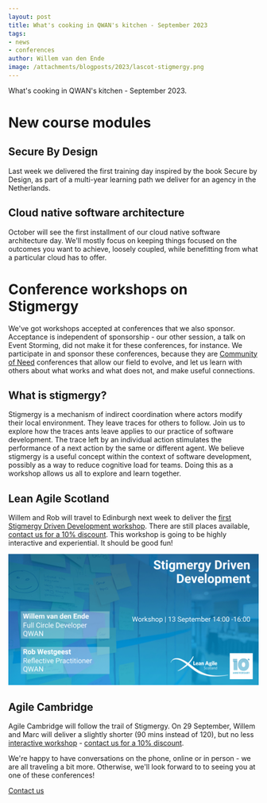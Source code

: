 ```yaml
---
layout: post
title: What's cooking in QWAN's kitchen - September 2023
tags:
- news
- conferences
author: Willem van den Ende
image: /attachments/blogposts/2023/lascot-stigmergy.png 
---
```


What's cooking in QWAN's kitchen - September 2023.

# New course modules

## Secure By Design

Last week we delivered the first training day inspired by the book Secure by Design, as part of a multi-year learning path we deliver for an agency in the Netherlands.

## Cloud native software architecture

October will see the first installment of our cloud native software architecture day. We'll mostly focus on keeping things focused on the outcomes you want to achieve, loosely coupled, while benefitting from what a particular cloud has to offer.

# Conference workshops on Stigmergy

We've got workshops accepted at conferences that we also sponsor. Acceptance is independent of sponsorship - our other session, a talk on Event Storming, did not make it for these conferences, for instance. We participate in and sponsor these conferences, because they are [Community of Need](/2020/09/28/lean-agile-exchange-community-of-need-conference.html) conferences that allow our field to evolve, and let us learn with others about what works and what does not, and make useful connections.

## What is stigmergy?

Stigmergy is a mechanism of indirect coordination where actors modify their
local environment. They leave traces for others to follow. Join us to explore
how the traces ants leave applies to our practice of software development. The
trace left by an individual action stimulates the performance of a next action
by the same or different agent. We believe stigmergy is a useful concept within
the context of software development, possibly as a way to reduce cognitive load
for teams. Doing this as a workshop allows us all to explore and learn together.

## Lean Agile Scotland

Willem and Rob will travel to Edinburgh next week to deliver the [first
Stigmergy Driven Development workshop](
https://leanagile.scot/programme/stigmergy-driven-development). There are still
places available, [contact us for a 10% discount](/contact).
This workshop is going to be highly interactive and experiential. It should be good fun!

![image announcing our session for 13 september 14:00 to 16:00, whiteboard with smiley post-it in background.](/attachments/blogposts/2023/lascot-stigmergy.png)

## Agile Cambridge

Agile Cambridge will follow the trail of Stigmergy. On 29 September, Willem and Marc will deliver a slightly shorter (90 mins instead of 120), but no less [interactive workshop](https://agilecambridge.net/programme/stigmergy-driven-development) - [contact us for a 10% discount](/contact). 

<aside>
  <p>
We're happy to have conversations on the phone, online or in person - we are all traveling a bit more.
Otherwise, we'll look forward to to seeing you at one of these conferences!
  </p>
  <p><div>
    <a href="/contact">Contact us</a>
  </div></p>
</aside>
